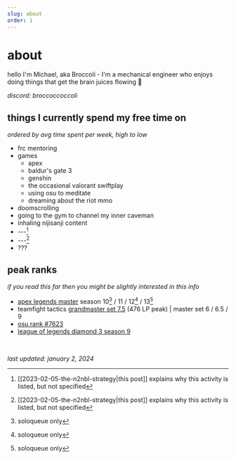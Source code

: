 ```yaml
---
slug: about
order: 1
---
```


# about

hello I'm Michael, aka Broccoli - I'm a mechanical engineer who enjoys doing things that get the brain juices flowing :slightly_smiling_face:


*discord: broccoccoccoli*


## things I currently spend my free time on
*ordered by avg time spent per week, high to low*
- frc mentoring
- games
    - apex
    - baldur's gate 3
    - genshin
    - the occasional valorant swiftplay
    - using osu to meditate
    - dreaming about the riot mmo
- doomscrolling
- going to the gym to channel my inner caveman
- inhaling nijisanji content
- ---[^1] <!--vl-->
- ---[^1] <!--bp-->
- ???


## peak ranks
*if you read this far then you might be slightly interested in this info*
- [apex legends master](images/apexrank.png) season 10[^2] / 11 / 12[^2] / 13[^2] 
- teamfight tactics [grandmaster set 7.5](images/tftrank.png) (476 LP peak) | master set 6 / 6.5 / 9
- [osu rank \#7623](https://osu.ppy.sh/users/5870537) 
- [league of legends diamond 3 season 9](https://www.op.gg/summoners/na/Broccoli%20TFT)

&nbsp;

*last updated: january 2, 2024*


[^1]: [[2023-02-05-the-n2nbl-strategy|this post]] explains why this activity is listed, but not specified
[^2]: soloqueue only